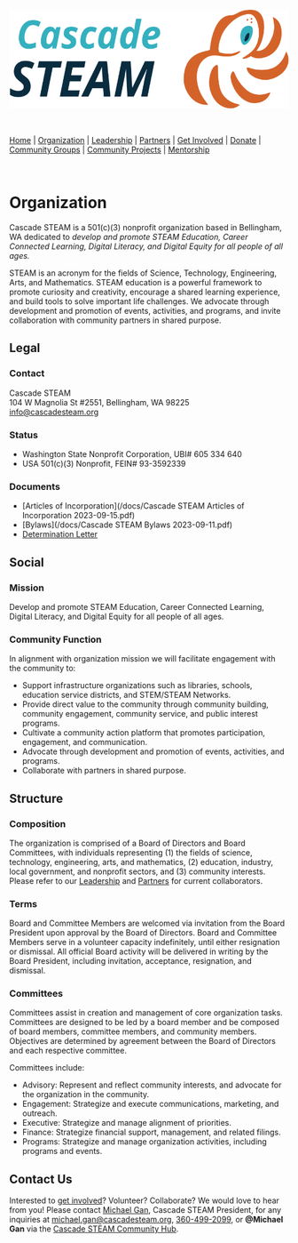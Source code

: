 <style>
  .header {
    display: none;
  }
  .footer {
    display: none;
  }
</style>

<p align="center"><img src="/assets/images/Cascade_STEAM_horizontal_logo_primary.svg" width="600" height="178" /></p>

<br>

[Home](/) | [Organization](/organization) | [Leadership](/leadership) | [Partners](/partners) | [Get Involved](/get-involved) | [Donate](/donate) | [Community Groups](/community-groups) | [Community Projects](/community-projects) | [Mentorship](/mentorship)

<br>

# Organization

Cascade STEAM is a 501(c)(3) nonprofit organization based in Bellingham, WA dedicated to *develop and promote STEAM Education, Career Connected Learning, Digital Literacy, and Digital Equity for all people of all ages.*

STEAM is an acronym for the fields of Science, Technology, Engineering, Arts, and Mathematics. STEAM education is a powerful framework to promote curiosity and creativity, encourage a shared learning experience, and build tools to solve important life challenges. We advocate through development and promotion of events, activities, and programs, and invite collaboration with community partners in shared purpose.

## Legal

### Contact

Cascade STEAM<br>
104 W Magnolia St #2551, Bellingham, WA 98225<br>
[info@cascadesteam.org](mailto:info@cascadesteam.org)

### Status

- Washington State Nonprofit Corporation, UBI# 605 334 640
- USA 501(c)(3) Nonprofit, FEIN# 93-3592339

### Documents

- [Articles of Incorporation](/docs/Cascade STEAM Articles of Incorporation 2023-09-15.pdf)
- [Bylaws](/docs/Cascade STEAM Bylaws 2023-09-11.pdf)
- [Determination Letter](https://apps.irs.gov/pub/epostcard/dl/FinalLetter_93-3592339_CASCADESTEAM_12102023_00.pdf)

## Social

### Mission

Develop and promote STEAM Education, Career Connected Learning, Digital Literacy, and Digital Equity for all people of all ages.

### Community Function

In alignment with organization mission we will facilitate engagement with the community to:

- Support infrastructure organizations such as libraries, schools, education service districts, and STEM/STEAM Networks.
- Provide direct value to the community through community building, community engagement, community service, and public interest programs.
- Cultivate a community action platform that promotes participation, engagement, and communication.
- Advocate through development and promotion of events, activities, and programs.
- Collaborate with partners in shared purpose.

## Structure

### Composition

The organization is comprised of a Board of Directors and Board Committees, with individuals representing (1) the fields of science, technology, engineering, arts, and mathematics, (2) education, industry, local government, and nonprofit sectors, and (3) community interests. Please refer to our [Leadership](/leadership) and [Partners](/partners) for current collaborators.

### Terms

Board and Committee Members are welcomed via invitation from the Board President upon approval by the Board of Directors. Board and Committee Members serve in a volunteer capacity indefinitely, until either resignation or dismissal. All official Board activity will be delivered in writing by the Board President, including invitation, acceptance, resignation, and dismissal.

### Committees

Committees assist in creation and management of core organization tasks. Committees are designed to be led by a board member and be composed of board members, committee members, and community members. Objectives are determined by agreement between the Board of Directors and each respective committee.

Committees include:
- Advisory: Represent and reflect community interests, and advocate for the organization in the community.
- Engagement: Strategize and execute communications, marketing, and outreach.
- Executive: Strategize and manage alignment of priorities.
- Finance: Strategize financial support, management, and related filings.
- Programs: Strategize and manage organization activities, including programs and events.

## Contact Us

Interested to [get involved](/get-involved)? Volunteer? Collaborate? We would love to hear from you! Please contact [Michael Gan](https://www.linkedin.com/in/michaelbgan), Cascade STEAM President, for any inquiries at [michael.gan@cascadesteam.org](mailto:michael.gan@cascadesteam.org), [360-499-2099](tel:3604992099), or **@Michael Gan** via the [Cascade STEAM Community Hub](http://discord.cascadesteam.org).

